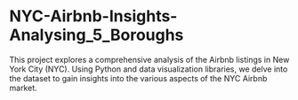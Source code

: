 # NYC-Airbnb-Insights-Analysing_5_Boroughs
This project explores a comprehensive analysis of the Airbnb listings in New York City (NYC). Using Python and data visualization libraries, we delve into the dataset to gain insights into the various aspects of the NYC Airbnb market.
